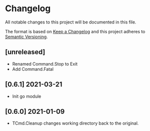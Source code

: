 # Changelog
All notable changes to this project will be documented in this file.

The format is based on [Keep a Changelog](http://keepachangelog.com/en/1.0.0/)
and this project adheres to [Semantic Versioning](http://semver.org/spec/v2.0.0.html).

## [unreleased]

- Renamed Command.Stop to Exit
- Add Command.Fatal

## [0.6.1] 2021-03-21

- Init go module

## [0.6.0] 2021-01-09

- TCmd.Cleanup changes working directory back to the original.

